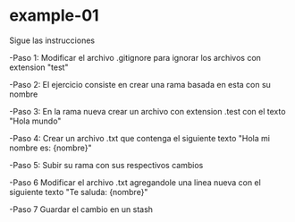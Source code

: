 # example-01
Sigue las instrucciones

-Paso 1: Modificar el archivo .gitignore para ignorar los archivos con extension "test"

-Paso 2: El ejercicio consiste en crear una rama basada en esta con su nombre

-Paso 3: En la rama nueva crear un archivo con extension .test con el texto "Hola mundo"

-Paso 4: Crear un archivo .txt que contenga el siguiente texto "Hola mi nombre es: {nombre}"

-Paso 5: Subir su rama con sus respectivos cambios

-Paso 6 Modificar el archivo .txt agregandole una linea nueva con el siguiente texto "Te saluda: {nombre}"

-Paso 7 Guardar el cambio en un stash